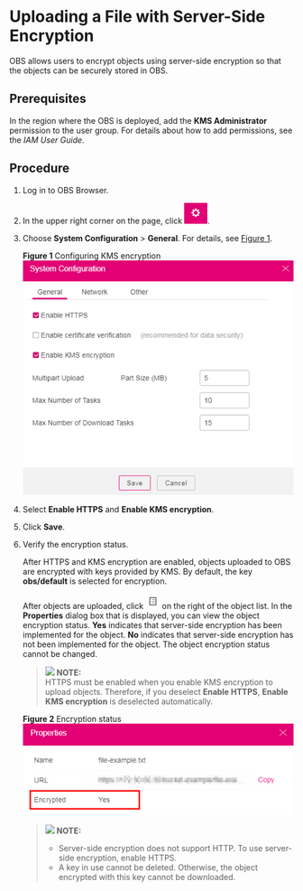 # Uploading a File with Server-Side Encryption<a name="obs_03_0421"></a>

OBS allows users to encrypt objects using server-side encryption so that the objects can be securely stored in OBS.

## Prerequisites<a name="s0d643ba8bc99487da02b86a7664d2605"></a>

In the region where the OBS is deployed, add the  **KMS Administrator**  permission to the user group. For details about how to add permissions, see the  _IAM User Guide_.

## Procedure<a name="s4f1867b8336f4c5dbbc78cca2bf079e6"></a>

1.  Log in to OBS Browser.
2.  In the upper right corner on the page, click  ![](figures/icon-setting.png).
3.  Choose  **System Configuration**  \>  **General**. For details, see  [Figure 1](#fdd58a926a65c4dc39d5a7be42a9bb60c).

    **Figure  1**  Configuring KMS encryption<a name="fdd58a926a65c4dc39d5a7be42a9bb60c"></a>  
    ![](figures/configuring-kms-encryption.png "configuring-kms-encryption")

4.  Select  **Enable HTTPS**  and  **Enable KMS encryption**.
5.  Click  **Save**.
6.  Verify the encryption status.

    After HTTPS and KMS encryption are enabled, objects uploaded to OBS are encrypted with keys provided by KMS. By default, the key  **obs/default**  is selected for encryption.

    After objects are uploaded, click  ![](figures/icon-attributes.png)  on the right of the object list. In the  **Properties**  dialog box that is displayed, you can view the object encryption status.  **Yes**  indicates that server-side encryption has been implemented for the object.  **No**  indicates that server-side encryption has not been implemented for the object. The object encryption status cannot be changed.

    >![](/images/icon-note.gif) **NOTE:**   
    >HTTPS must be enabled when you enable KMS encryption to upload objects. Therefore, if you deselect  **Enable HTTPS**,  **Enable KMS encryption**  is deselected automatically.  

    **Figure  2**  Encryption status<a name="fig678216595447"></a>  
    ![](figures/encryption-status.png "encryption-status")

    >![](/images/icon-note.gif) **NOTE:**   
    >-   Server-side encryption does not support HTTP. To use server-side encryption, enable HTTPS.  
    >-   A key in use cannot be deleted. Otherwise, the object encrypted with this key cannot be downloaded.  



